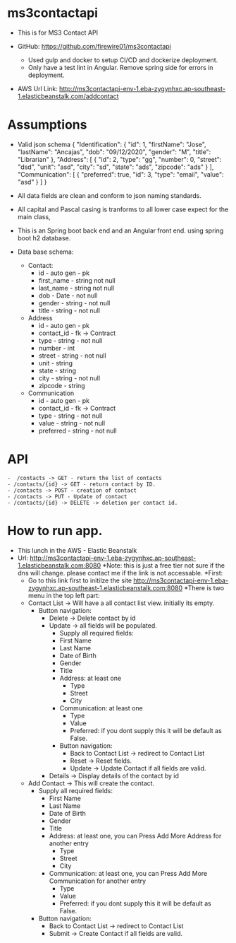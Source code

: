 # ms3contactapi
- This is for MS3 Contact API

- GitHub: https://github.com/firewire01/ms3contactapi
	- Used gulp and docker to setup CI/CD and dockerize deployment.
	- Only have a test lint in Angular. Remove spring side for errors in deployment.
- AWS Url Link: http://ms3contactapi-env-1.eba-zygynhxc.ap-southeast-1.elasticbeanstalk.com/addcontact
 


# Assumptions
* Valid json schema 
    {
	"Identification": {
		"id": 1,
		"firstName": "Jose",
		"lastName": "Ancajas",
		"dob": "09/12/2020",
		"gender": "M",
		"title": "Librarian"
	},
	"Address": [
		{
			"id": 2,
			"type": "gg",
			"number": 0,
			"street": "dsd",
			"unit": "asd",
			"city": "sd",
			"state": "ads",
			"zipcode": "ads"
		}
	],
	"Communication": [
		{
			"preferred": true,
			"id": 3,
			"type": "email",
			"value": "asd"
		}
	]
}

* All data fields are clean and conform to json naming standards.
* All capital and Pascal casing is tranforms to all lower case expect for the main class,
* This is an Spring boot back end and an Angular front end. using spring boot h2 database.
* Data base schema:
    - Contact:
	    - id - auto gen - pk
		- first_name - string not null
		- last_name - string not null
		- dob - Date - not null
		- gender - string - not null
		- title - string - not null
	- Address
		- id - auto gen - pk
		- contact_id - fk -> Contract
		- type - string - not null
		- number - int
		- street - string - not null
		- unit - string 
		- state - string
		- city - string - not null
		- zipcode - string
	- Communication
		- id - auto gen - pk
		- contact_id - fk -> Contract
		- type - string - not null
		- value - string - not null 
		- preferred - string - not null
# API
	-  /contacts -> GET - return the list of contacts
	- /contacts/{id} -> GET - return contact by ID.
	- /contacts -> POST - creation of contact
	- /contacts -> PUT - Update of contact
	- /contacts/{id} -> DELETE -> deletion per contact id.
# How to run app. 
- This lunch in the AWS - Elastic Beanstalk
- Url: http://ms3contactapi-env-1.eba-zygynhxc.ap-southeast-1.elasticbeanstalk.com:8080
  *Note: this is just a free tier not sure if the dns will change. please contact me if the link is not accessable.
*First: 
   - Go to this link first to initilze the site http://ms3contactapi-env-1.eba-zygynhxc.ap-southeast-1.elasticbeanstalk.com:8080
*There is two menu in the top left part: 
	* Contact List -> Will have a all contact list view. initially its empty.
		- Button navigation:
			- Delete -> Delete contact by id
			- Update -> all fields will be populated.
				- Supply all required fields:
				- First Name
				- Last Name
				- Date of Birth
				- Gender
				- Title
				- Address: at least one
					- Type
					- Street
					- City
				- Communication: at least one
					- Type
					- Value
					- Preferred: if you dont supply this it will be default as False.
				- Button navigation:
					- Back to Contact List -> redirect to Contact List
					- Reset -> Reset fields.
					- Update -> Update Contact if all fields are valid.
			- Details -> Display details of the contact by id
	- Add Contact -> This will create the contact.
		- Supply all required fields:
			- First Name
			- Last Name
			- Date of Birth
			- Gender
			- Title
			- Address: at least one, you can Press Add More Address for another entry
				- Type
				- Street
				- City
			- Communication: at least one, you can Press Add More Communication for another entry
				- Type
				- Value
				- Preferred: if you dont supply this it will be default as False.
		- Button navigation:
			- Back to Contact List -> redirect to Contact List
			- Submit -> Create Contact if all fields are valid.